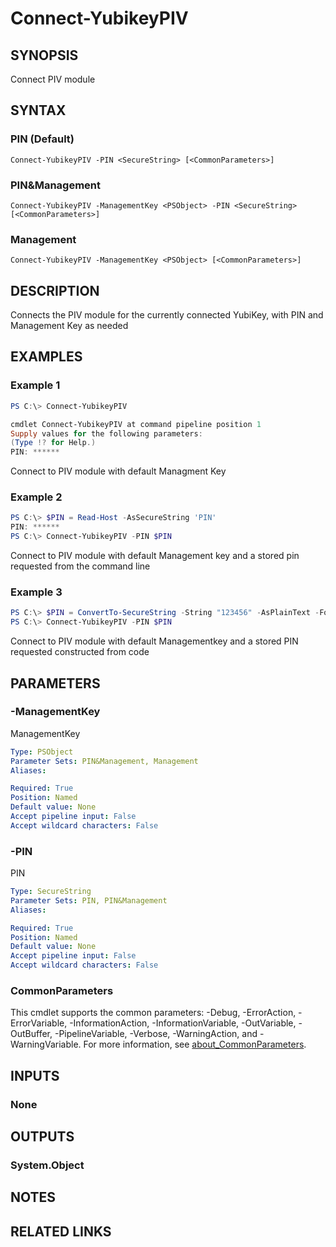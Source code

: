 ﻿---
external help file: powershellYK.dll-Help.xml
Module Name: powershellYK
online version:
schema: 2.0.0
---

# Connect-YubikeyPIV

## SYNOPSIS
Connect PIV module

## SYNTAX

### PIN (Default)
```
Connect-YubikeyPIV -PIN <SecureString> [<CommonParameters>]
```

### PIN&Management
```
Connect-YubikeyPIV -ManagementKey <PSObject> -PIN <SecureString> [<CommonParameters>]
```

### Management
```
Connect-YubikeyPIV -ManagementKey <PSObject> [<CommonParameters>]
```

## DESCRIPTION
Connects the PIV module for the currently connected YubiKey, with PIN and Management Key as needed

## EXAMPLES

### Example 1
```powershell
PS C:\> Connect-YubikeyPIV

cmdlet Connect-YubikeyPIV at command pipeline position 1
Supply values for the following parameters:
(Type !? for Help.)
PIN: ******
```

Connect to PIV module with default Managment Key

### Example 2
```powershell
PS C:\> $PIN = Read-Host -AsSecureString 'PIN'
PIN: ******
PS C:\> Connect-YubikeyPIV -PIN $PIN
```

Connect to PIV module with default Management key and a stored pin requested from the command line

### Example 3
```powershell
PS C:\> $PIN = ConvertTo-SecureString -String "123456" -AsPlainText -Force
PS C:\> Connect-YubikeyPIV -PIN $PIN
```

Connect to PIV module with default Managementkey and a stored PIN requested constructed from code

## PARAMETERS

### -ManagementKey
ManagementKey

```yaml
Type: PSObject
Parameter Sets: PIN&Management, Management
Aliases:

Required: True
Position: Named
Default value: None
Accept pipeline input: False
Accept wildcard characters: False
```

### -PIN
PIN

```yaml
Type: SecureString
Parameter Sets: PIN, PIN&Management
Aliases:

Required: True
Position: Named
Default value: None
Accept pipeline input: False
Accept wildcard characters: False
```

### CommonParameters
This cmdlet supports the common parameters: -Debug, -ErrorAction, -ErrorVariable, -InformationAction, -InformationVariable, -OutVariable, -OutBuffer, -PipelineVariable, -Verbose, -WarningAction, and -WarningVariable. For more information, see [about_CommonParameters](http://go.microsoft.com/fwlink/?LinkID=113216).

## INPUTS

### None

## OUTPUTS

### System.Object
## NOTES

## RELATED LINKS
